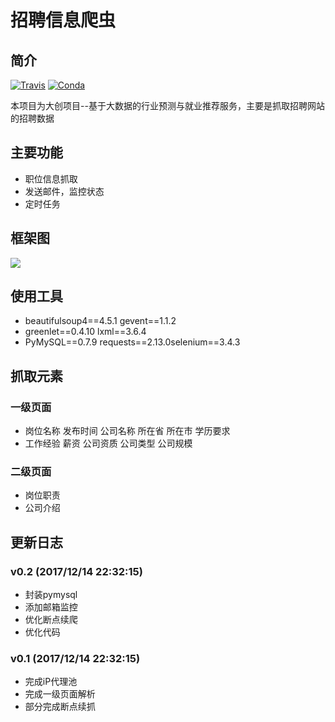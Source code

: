 #  招聘信息爬虫  #

## 简介 ##

[![Travis](https://img.shields.io/travis/rust-lang/rust.svg)]()
[![Conda](https://img.shields.io/conda/v/conda-forge/python.svg)]()

本项目为大创项目--基于大数据的行业预测与就业推荐服务，主要是抓取招聘网站的招聘数据

## 主要功能 ##
- 职位信息抓取
- 发送邮件，监控状态
- 定时任务

## 框架图 ##
![](https://i.imgur.com/wJNZwav.png)

## 使用工具  ##
- beautifulsoup4==4.5.1   gevent==1.1.2
- greenlet==0.4.10 lxml==3.6.4
- PyMySQL==0.7.9 requests==2.13.0selenium==3.4.3


## 抓取元素 ##
### 一级页面 ###
- 岗位名称 发布时间 公司名称 所在省 所在市 学历要求
- 工作经验 薪资 公司资质 公司类型 公司规模

### 二级页面 ###
- 岗位职责
- 公司介绍


## 更新日志 ##
### v0.2 (2017/12/14 22:32:15) ###

- 封装pymysql
- 添加邮箱监控
- 优化断点续爬
- 优化代码

### v0.1 (2017/12/14 22:32:15) ###

- 完成iP代理池
- 完成一级页面解析
- 部分完成断点续抓




